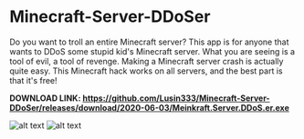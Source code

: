 # Minecraft-Server-DDoSer
Do you want to troll an entire Minecraft server?
This app is for anyone that wants to DDoS some stupid kid's Minecraft server.  What you are seeing is a tool of evil, a tool of revenge.  Making a Minecraft server crash is actually quite easy. This Minecraft hack works on all servers, and the best part is that it's free!

**DOWNLOAD LINK:  https://github.com/Lusin333/Minecraft-Server-DDoSer/releases/download/2020-06-03/Meinkraft.Server.DDoS.er.exe**

![alt text](https://raw.githubusercontent.com/Lusin333/Meinkraft-Server-DDoSer/master/Meinkraft%20Server%20DDOS'er%20Icon%20-%20Lusin.png)
![alt text](https://raw.githubusercontent.com/Lusin333/Meinkraft-Server-DDoSer/master/Meinkraft%20Server%20DDoS'er%20Preview%20Pic.png)

